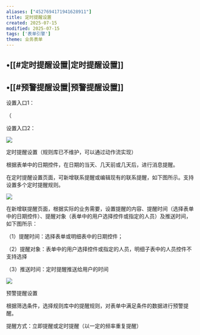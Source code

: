 ```yaml
---
aliases: ["4527694171941628911"]
title: 定时提醒设置
created: 2025-07-15
modified: 2025-07-15
tags: ['表单引擎']
theme: 业务表单
---
```


## •[[#定时提醒设置|定时提醒设置]]

## •[[#预警提醒设置|预警提醒设置]]

设置入口1：

（

设置入口2：

![](https://myhelpdoc.oss-cn-heyuan.aliyuncs.com/mdimages/babe1b96118920af6a9980dd9546b715.jpg)

定时提醒设置（规则库已不维护，可以通过动作流实现）

根据表单中的日期控件，在日期的当天、几天前或几天后，进行消息提醒。

在定时提醒设置页面，可新增联系提醒或编辑现有的联系提醒，如下图所示。支持设置多个定时提醒规则。

![](https://myhelpdoc.oss-cn-heyuan.aliyuncs.com/mdimages/20f43834e06ac6a744213e9a93accff3.jpg)

在新增联提醒页面，根据实际的业务需要，设置提醒的内容、提醒时间（选择表单中的日期控件）、提醒对象（表单中的用户选择控件或指定的人员）及推送时间，如下图所示：

（1）提醒时间：选择表单或明细表中的日期控件；

（2）提醒对象：表单中的用户选择控件或指定的人员，明细子表中的人员控件不支持选择

（3）推送时间：定时提醒推送给用户的时间

![](https://myhelpdoc.oss-cn-heyuan.aliyuncs.com/mdimages/93c5ba6783f359698040c3b4f0300405.jpg)

预警提醒设置

根据筛选条件，选择规则库中的提醒规则，对表单中满足条件的数据进行预警提醒。

提醒方式：立即提醒或定时提醒（以一定的频率重复提醒）

